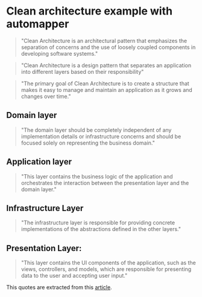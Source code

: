 # Clean architecture example with automapper
> "Clean Architecture is an architectural pattern that emphasizes the separation of concerns and the use of loosely coupled components in developing software systems."

> "Clean Architecture is a design pattern that separates an application into different layers based on their responsibility"

> "The primary goal of Clean Architecture is to create a structure that makes it easy to manage and maintain an application as it grows and changes over time."

## Domain layer
> "The domain layer should be completely independent of any implementation details or infrastructure concerns and should be focused solely on representing the business domain."

## Application layer
> "This layer contains the business logic of the application and orchestrates the interaction between the presentation layer and the domain layer."

## Infrastructure Layer
> "The infrastructure layer is responsible for providing concrete implementations of the abstractions defined in the other layers."

## Presentation Layer: 
> "This layer contains the UI components of the application, such as the views, controllers, and models, which are responsible for presenting data to the user and accepting user input."

This quotes are extracted from this [article](https://aasif-8565.medium.com/clean-architecture-in-net-core-7f8f4e95c803).
